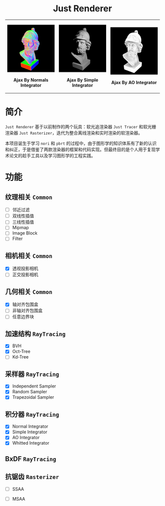 <h1 align="center">Just Renderer</h1>

<table>
<tr>
<td>
<p align="left"><img src="test/ajax_normal.png" alt="bunny_normal" width="100%">
<p align="center"><b> Ajax By Normals Integrator </b></p>
</td>
<td>
<p align="center"><img src="test/ajax_simple.png" alt="bunny_normal" width="100%">
<p align="center"><b> Ajax By Simple Integrator </b></p>
</td>
<td>
<p align="center"><img src="test/ajax_ao.png" alt="bunny_normal" width="100%">
<p align="center"><b> Ajax By AO Integrator </b></p>
</td>
</tr>
</table>

# 简介

`Just Renderer` 基于以前制作的两个玩具：软光追渲染器 `Just Tracer` 和软光栅渲染器 `Just Rasterizer`，迭代为整合离线渲染和实时渲染的软渲染器。

本项目诞生于学习 `nori` 和 `pbrt` 的过程中，由于图形学的知识体系有了新的认识和纠正，于是借鉴了两款渲染器的框架和代码实现。但最终目的是个人用于复现学术论文的趁手工具以及学习图形学的工程实践。

# 功能

## 纹理相关 `Common`

- [ ] 邻近过滤
- [ ] 双线性插值
- [ ] 三线性插值
- [ ] Mipmap
- [ ] Image Block
- [ ] Filter

## 相机相关 `Common`

- [x] 透视投影相机
- [ ] 正交投影相机

## 几何相关 `Common`

- [x] 轴对齐包围盒
- [ ] 非轴对齐包围盒
- [ ] 任意边界块

## 加速结构 `RayTracing`

- [x] BVH
- [x] Oct-Tree
- [ ] Kd-Tree

## 采样器 `RayTracing`

- [x] Independent Sampler
- [x] Random Sampler
- [x] Trapezoidal Sampler

## 积分器 `RayTracing`

- [x] Normal Integrator
- [x] Simple Integrator
- [x] AO Integrator
- [x] Whitted Integrator

## BxDF `RayTracing`

## 抗锯齿 `Rasterizer`

- [ ] SSAA
- [ ] MSAA


